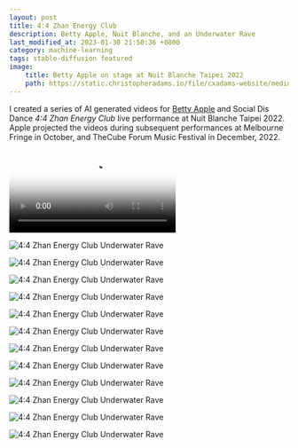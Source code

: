 ```yaml
---
layout: post
title: 4:4 Zhan Energy Club
description: Betty Apple, Nuit Blanche, and an Underwater Rave
last_modified_at: 2023-01-30 21:50:36 +0800
category: machine-learning
tags: stable-diffusion featured
image:
    title: Betty Apple on stage at Nuit Blanche Taipei 2022
    path: https://static.christopheradams.io/file/cxadams-website/medium/albums/2022/20221002-0213_Shilin_NuitBlanche/20221002-0213_Shilin_NuitBlanche_L1008376-0.jpg
---
```


I created a series of AI generated videos for [Betty Apple] and Social Dis Dance
*4:4 Zhan Energy Club* live performance at Nuit Blanche Taipei 2022. Apple
projected the videos during subsequent performances at Melbourne Fringe in
October, and TheCube Forum Music Festival in December, 2022.

<p>
    <video
    controls
    preload="metadata"
    src="https://f001.backblazeb2.com/file/cxadams-website/video/Zhan-Energy-Club_20220926022258_clip.mp4"
    type="video/mp4"
    poster="https://static.christopheradams.io/file/cxadams-website/small/drive/AI/StableDiffusion/2022-09/betty_apple_it_me_crowd_5/20220926022258_00256.jpg"
> </video> </p>

![4:4 Zhan Energy Club Underwater Rave](https://static.christopheradams.io/file/cxadams-website/small/drive/AI/StableDiffusion/2022-09/betty_apple_it_me_crowd_5/20220926022258_00115.jpg)

![4:4 Zhan Energy Club Underwater Rave](https://static.christopheradams.io/file/cxadams-website/small/drive/AI/StableDiffusion/2022-09/betty_apple_it_me_crowd_5/20220926022258_00138.jpg)

![4:4 Zhan Energy Club Underwater Rave](https://static.christopheradams.io/file/cxadams-website/small/drive/AI/StableDiffusion/2022-09/betty_apple_it_me_crowd_5/20220926022258_00256.jpg)

![4:4 Zhan Energy Club Underwater Rave](https://static.christopheradams.io/file/cxadams-website/small/drive/AI/StableDiffusion/2022-09/betty_apple_it_me_crowd_5/20220926022258_01070.jpg)

![4:4 Zhan Energy Club Underwater Rave](https://static.christopheradams.io/file/cxadams-website/small/drive/AI/StableDiffusion/2022-09/betty_apple_it_me_crowd_5/20220926022258_01333.jpg)

![4:4 Zhan Energy Club Underwater Rave](https://static.christopheradams.io/file/cxadams-website/small/drive/AI/StableDiffusion/2022-09/betty_apple_it_me_crowd_5/20220926022258_02013.jpg)

![4:4 Zhan Energy Club Underwater Rave](https://static.christopheradams.io/file/cxadams-website/small/drive/AI/StableDiffusion/2022-09/betty_apple_it_me_crowd_5/20220926022258_02111.jpg)

![4:4 Zhan Energy Club Underwater Rave](https://static.christopheradams.io/file/cxadams-website/small/drive/AI/StableDiffusion/2022-09/betty_apple_it_me_crowd_5/20220926022258_02217.jpg)

![4:4 Zhan Energy Club Underwater Rave](https://static.christopheradams.io/file/cxadams-website/small/drive/AI/StableDiffusion/2022-09/betty_apple_it_me_crowd_5/20220926022258_02289.jpg)

![4:4 Zhan Energy Club Underwater Rave](https://static.christopheradams.io/file/cxadams-website/small/drive/AI/StableDiffusion/2022-09/betty_apple_it_me_crowd_5/20220926022258_02352.jpg)

![4:4 Zhan Energy Club Underwater Rave](https://static.christopheradams.io/file/cxadams-website/small/drive/AI/StableDiffusion/2022-09/betty_apple_it_me_crowd_5/20220926022258_02798.jpg)

![4:4 Zhan Energy Club Underwater Rave](https://static.christopheradams.io/file/cxadams-website/small/drive/AI/StableDiffusion/2022-09/betty_apple_it_me_crowd_5/20220926022258_03224.jpg)

[Betty Apple]: https://bettyapple.art/
